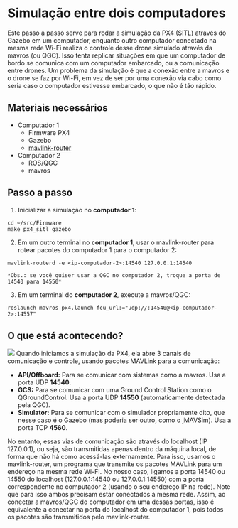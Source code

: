 # Simulação entre dois computadores
Este passo a passo serve para rodar a simulação da PX4 (SITL) através do Gazebo em um computador, enquanto outro computador conectado na mesma rede Wi-Fi realiza o controle desse drone simulado através da mavros (ou QGC). Isso tenta replicar situações em que um computador de bordo se comunica com um computador embarcado, ou a comunicação entre drones.
Um problema da simulação é que a conexão entre a mavros e o drone se faz por Wi-Fi, em vez de ser por uma conexão via cabo como seria caso o computador estivesse embarcado, o que não é tão rápido.

## Materiais necessários
* Computador 1
    - Firmware PX4
    - Gazebo
    - [mavlink-router](https://github.com/intel/mavlink-router)
* Computador 2
    - ROS/QGC
    - mavros

## Passo a passo
1. Inicializar a simulação no **computador 1**:
```
cd ~/src/Firmware
make px4_sitl gazebo
```
2. Em um outro terminal no **computador 1**, usar o mavlink-router para rotear pacotes do computador 1 para o computador 2:
```
mavlink-routerd -e <ip-computador-2>:14540 127.0.0.1:14540
```
    *Obs.: se você quiser usar a QGC no computador 2, troque a porta de 14540 para 14550*
3. Em um terminal do **computador 2**, execute a mavros/QGC:
```
roslaunch mavros px4.launch fcu_url:="udp://:14540@<ip-computador-2>:14557"
```
## O que está acontecendo?

![](http://dev.px4.io/master/assets/simulation/px4_sitl_overview.png)
Quando iniciamos a simulação da PX4, ela abre 3 canais de comunicação e controle, usando pacotes MAVLink para a comunicação:

- **API/Offboard:** Para se comunicar com sistemas como a mavros. Usa a porta UDP **14540**.
- **GCS:** Para se comunicar com uma Ground Control Station como o QGroundControl. Usa a porta UDP **14550** (automaticamente detectada pela QGC).
- **Simulator:** Para se comunicar com o simulador propriamente dito, que nesse caso é o Gazebo (mas poderia ser outro, como o jMAVSim). Usa a porta TCP **4560**.

No entanto, essas vias de comunicação são através do localhost (IP 127.0.0.1), ou seja, são transmitidas apenas dentro da máquina local, de forma que não há como acessá-las externamente.
Para isso, usamos o mavlink-router, um programa que transmite os pacotes MAVLink para um endereço na mesma rede Wi-FI. No nosso caso, ligamos a porta 14540 ou 14550 do localhost (127.0.0.1:14540 ou 127.0.0.1:14550) com a porta correspondente no computador 2 (usando o seu endereço IP na rede). Note que para isso ambos precisam estar conectados à mesma rede. Assim, ao conectar a mavros/QGC do computador em uma dessas portas, isso é equivalente a conectar na porta do localhost do computador 1, pois todos os pacotes são transmitidos pelo mavlink-router.  
